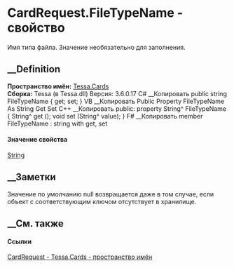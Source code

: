 # CardRequest.FileTypeName - свойство
Имя типа файла. Значение необязательно для заполнения.
## __Definition
 **Пространство имён:** [Tessa.Cards](N_Tessa_Cards.htm)  
 **Сборка:** Tessa (в Tessa.dll) Версия: 3.6.0.17
C# __Копировать
     public string FileTypeName { get; set; }
VB __Копировать
     Public Property FileTypeName As String
    	Get
    	Set
C++ __Копировать
     public:
    property String^ FileTypeName {
    	String^ get ();
    	void set (String^ value);
    }
F# __Копировать
     member FileTypeName : string with get, set
#### Значение свойства
[String](https://learn.microsoft.com/dotnet/api/system.string)
##  __Заметки
Значение по умолчанию null возвращается даже в том случае, если объект с
соответствующим ключом отсутствует в хранилище.
## __См. также
#### Ссылки
[CardRequest - ](T_Tessa_Cards_CardRequest.htm)
[Tessa.Cards - пространство имён](N_Tessa_Cards.htm)

